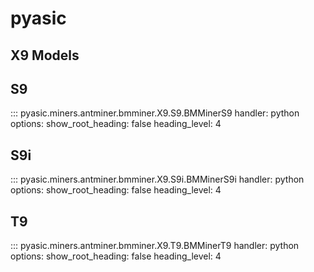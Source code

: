 # pyasic
## X9 Models

## S9

::: pyasic.miners.antminer.bmminer.X9.S9.BMMinerS9
    handler: python
    options:
        show_root_heading: false
        heading_level: 4

## S9i

::: pyasic.miners.antminer.bmminer.X9.S9i.BMMinerS9i
    handler: python
    options:
        show_root_heading: false
        heading_level: 4

## T9

::: pyasic.miners.antminer.bmminer.X9.T9.BMMinerT9
    handler: python
    options:
        show_root_heading: false
        heading_level: 4
